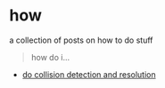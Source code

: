 # how

a collection of posts on how to do stuff

> how do i...

- [do collision detection and resolution](to-do-collisions.md)
